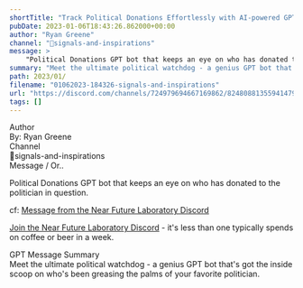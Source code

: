 ```yaml
---
shortTitle: "Track Political Donations Effortlessly with AI-powered GPT Bot"
pubDate: 2023-01-06T18:43:26.862000+00:00
author: "Ryan Greene"
channel: "🚦signals-and-inspirations"
message: >
    "Political Donations GPT bot that keeps an eye on who has donated to the politician in question."
summary: "Meet the ultimate political watchdog - a genius GPT bot that's got the inside scoop on who's been greasing the palms of your favorite politician."
path: 2023/01/
filename: "01062023-184326-signals-and-inspirations"
url: "https://discord.com/channels/724979694667169862/824808813559414794/1060992007482388490"
tags: []
---
```

<div class="metadata-title-header pt-3 pb-3 pl-2">Author</div>    
<div class="bg-gray-200 p-4 rounded-md mb-4">   
By: Ryan Greene
</div>

<div class="metadata-title-header pt-3 pb-3 pl-2">Channel</div>    
<div class="bg-gray-200 p-4 rounded-md mb-4">   
🚦signals-and-inspirations</span>
</div>

<div class="metadata-title-header pt-3 pb-3 pl-2">Message / Or..</div>    
<div class="human-content-container">  

Political Donations GPT bot that keeps an eye on who has donated to the politician in question.


<!-- 
Political Donations GPT bot that keeps an eye on who has donated to the politician in question.
 -->
</div>



cf: <a href="">Message from the Near Future Laboratory Discord</a>

<a href="">Join the Near Future Laboratory Discord</a> - it's less than one typically spends on coffee or beer in a week. 



<div class="metadata-title-header pt-3 pb-3 pl-2">GPT Message Summary</div>    
<div class="robot-content-container">
Meet the ultimate political watchdog - a genius GPT bot that's got the inside scoop on who's been greasing the palms of your favorite politician.
</div>
</div>